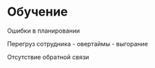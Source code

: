 # Обучение

Ошибки в планировании

Перегруз сотрудника - овертаймы - выгорание

Отсутствие обратной связи